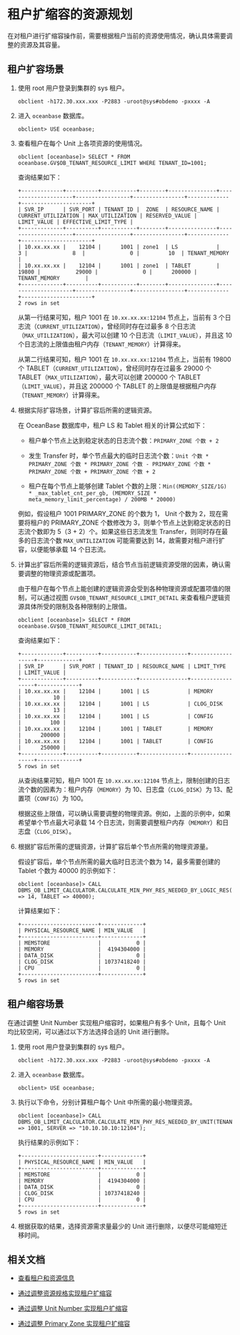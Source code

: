 # 租户扩缩容的资源规划

在对租户进行扩缩容操作前，需要根据租户当前的资源使用情况，确认具体需要调整的资源及其容量。

## 租户扩容场景

1. 使用 root 用户登录到集群的 sys 租户。

    ```shell
    obclient -h172.30.xxx.xxx -P2883 -uroot@sys#obdemo -pxxxx -A
    ```

2. 进入 `oceanbase` 数据库。

    ```shell
    obclient> USE oceanbase;
    ```

3. 查看租户在每个 Unit 上各项资源的使用情况。

    ```shell
    obclient [oceanbase]> SELECT * FROM oceanbase.GV$OB_TENANT_RESOURCE_LIMIT WHERE TENANT_ID=1001;
    ```

    查询结果如下：

    ```shell
    +-------------+----------+-----------+--------+---------------+---------------------+-----------------+----------------+-------------+----------------------+
    | SVR_IP      | SVR_PORT | TENANT_ID |  ZONE  | RESOURCE_NAME | CURRENT_UTILIZATION | MAX_UTILIZATION | RESERVED_VALUE | LIMIT_VALUE | EFFECTIVE_LIMIT_TYPE |
    +-------------+----------+-----------+--------+---------------+---------------------+-----------------+----------------+-------------+----------------------+
    | 10.xx.xx.xx |    12104 |      1001 | zone1  | LS            |                   3 |              8  |              0 |         10  | TENANT_MEMORY        |
    | 10.xx.xx.xx |    12104 |      1001 | zone1  | TABLET        |               19800 |           29000 |              0 |      200000 | TENANT_MEMORY        |
    +-------------+----------+-----------+--------+---------------+---------------------+-----------------+----------------+-------------+----------------------+
    2 rows in set
    ```

    从第一行结果可知，租户 1001 在 `10.xx.xx.xx:12104` 节点上，当前有 3 个日志流（`CURRENT_UTILIZATION`），曾经同时存在过最多 8 个日志流（`MAX_UTILIZATION`），最大可以创建 10 个日志流（`LIMIT_VALUE`），并且这 10 个日志流的上限值由租户内存（`TENANT_MEMORY`）计算得来。

    从第二行结果可知，租户 1001 在 `10.xx.xx.xx:12104` 节点上，当前有 19800 个 TABLET（`CURRENT_UTILIZATION`），曾经同时存在过最多 29000 个 TABLET（`MAX_UTILIZATION`），最大可以创建 200000 个 TABLET（`LIMIT_VALUE`），并且这 200000 个 TABLET 的上限值是根据租户内存（`TENANT_MEMORY`）计算得来。

4. 根据实际扩容场景，计算扩容后所需的逻辑资源。

    在 OceanBase 数据库中，租户 LS 和 Tablet 相关的计算公式如下：
    
    * 租户单个节点上达到稳定状态的日志流个数：`PRIMARY_ZONE 个数 + 2`

    * 发生 Transfer 时，单个节点最大的临时日志流个数：`Unit 个数 * PRIMARY_ZONE 个数 * PRIMARY_ZONE 个数 - PRIMARY_ZONE 个数 * PRIMARY_ZONE 个数 + PRIMARY_ZONE 个数 + 2`

    * 租户在每个节点上能够创建 Tablet 个数的上限：`Min((MEMORY_SIZE/1G) * _max_tablet_cnt_per_gb, (MEMORY_SIZE * meta_memory_limit_percentage) / 200MB * 20000)`
    
    例如，假设租户 1001 PRIMARY_ZONE 的个数为 1， Unit 个数为 2，现在需要将租户的 PRIMARY_ZONE 个数修改为 3，则单个节点上达到稳定状态的日志流个数即为 5（3 + 2）个。如果这些日志流发生 Transfer，则同时存在最多的日志流个数 `MAX_UNTILIZATION` 可能需要达到 14，故需要对租户进行扩容，以便能够承载 14 个日志流。

5. 计算出扩容后所需的逻辑资源后，结合节点当前逻辑资源受限的因素，确认需要调整的物理资源或配置项。

    由于租户在每个节点上能创建的逻辑资源会受到各种物理资源或配置项值的限制，可以通过视图 `GV$OB_TENANT_RESOURCE_LIMIT_DETAIL` 来查看租户逻辑资源具体所受的限制及各种限制的上限值。

    ```shell
    obclient [oceanbase]> SELECT * FROM oceanbase.GV$OB_TENANT_RESOURCE_LIMIT_DETAIL;
    ```

    查询结果如下：

    ```shell
    +-------------+----------+-----------+---------------+------------------+-------------+
    | SVR_IP      | SVR_PORT | TENANT_ID | RESOURCE_NAME | LIMIT_TYPE       | LIMIT_VALUE |
    +-------------+----------+-----------+---------------+------------------+-------------+
    | 10.xx.xx.xx |    12104 |      1001 | LS            | MEMORY           |          10 |
    | 10.xx.xx.xx |    12104 |      1001 | LS            | CLOG_DISK        |          13 |
    | 10.xx.xx.xx |    12104 |      1001 | LS            | CONFIG           |         100 |
    | 10.xx.xx.xx |    12104 |      1001 | TABLET        | MEMORY           |      200000 |
    | 10.xx.xx.xx |    12104 |      1001 | TABLET        | CONFIG           |      250000 |
    +-------------+----------+-----------+---------------+------------------+-------------+
    5 rows in set
    ```

    从查询结果可知，租户 1001 在 `10.xx.xx.xx:12104` 节点上，限制创建的日志流个数的因素为：租户内存（`MEMORY`）为 10、日志盘（`CLOG_DISK`）为 13、配置项（`CONFIG`）为 100。

    根据这些上限值，可以确认需要调整的物理资源。例如，上面的示例中，如果希望单个节点最大可承载 14 个日志流，则需要调整租户内存（`MEMORY`）和日志盘（`CLOG_DISK`）。

6. 根据扩容后所需的逻辑资源，计算扩容后单个节点所需的物理资源量。

    假设扩容后，单个节点所需的最大临时日志流个数为 14，最多需要创建的 Tablet 个数为 40000 的示例如下：

    ```shell
    obclient [oceanbase]> CALL DBMS_OB_LIMIT_CALCULATOR.CALCULATE_MIN_PHY_RES_NEEDED_BY_LOGIC_RES(LS_NUM => 14, TABLET => 40000);
    ```

    计算结果如下：

    ```shell
    +------------------------+-------------+
    | PHYSICAL_RESOURCE_NAME | MIN_VALUE   |
    +------------------------+-------------+
    | MEMSTORE               |           0 |
    | MEMORY                 |  4194304000 |
    | DATA_DISK              |           0 |
    | CLOG_DISK              | 10737418240 |
    | CPU                    |           0 |
    +------------------------+-------------+
    5 rows in set
    ```

## 租户缩容场景

在通过调整 Unit Number 实现租户缩容时，如果租户有多个 Unit，且每个 Unit 均比较空闲，可以通过以下方法选择合适的 Unit 进行删除。

1. 使用 root 用户登录到集群的 sys 租户。

    ```shell
    obclient -h172.30.xxx.xxx -P2883 -uroot@sys#obdemo -pxxxx -A
    ```

2. 进入 `oceanbase` 数据库。

    ```shell
    obclient> USE oceanbase;
    ```

3. 执行以下命令，分别计算租户每个 Unit 中所需的最小物理资源。

    ```shell
    obclient [oceanbase]> CALL DBMS_OB_LIMIT_CALCULATOR.CALCULATE_MIN_PHY_RES_NEEDED_BY_UNIT(TENANT_ID => 1001, SERVER => "10.10.10.10:12104");
    ```

    执行结果的示例如下：

    ```shell
    +------------------------+-------------+
    | PHYSICAL_RESOURCE_NAME | MIN_VALUE   |
    +------------------------+-------------+
    | MEMSTORE               |           0 |
    | MEMORY                 |  4194304000 |
    | DATA_DISK              |           0 |
    | CLOG_DISK              | 10737418240 |
    | CPU                    |           0 |
    +------------------------+-------------+
    5 rows in set
    ```

4. 根据获取的结果，选择资源需求量最少的 Unit 进行删除，以便尽可能缩短迁移时间。

## 相关文档

* [查看租户和资源信息](../400.view-tenant-information.md)

* [通过调整资源规格实现租户扩缩容](../800.tenant-scale-in-and-out/200.adjust-resource-specifications.md)

* [通过调整 Unit Number 实现租户扩缩容](../800.tenant-scale-in-and-out/300.adjust-unit-number.md)

* [通过调整 Primary Zone 实现租户扩缩容](../800.tenant-scale-in-and-out/400.adjust-primary-zone.md)